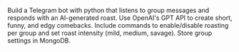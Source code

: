 Build a Telegram bot with python that listens to group messages and responds with an AI-generated roast. Use OpenAI's GPT API to create short, funny, and edgy comebacks. Include commands to enable/disable roasting per group and set roast intensity (mild, medium, savage). Store group settings in MongoDB.